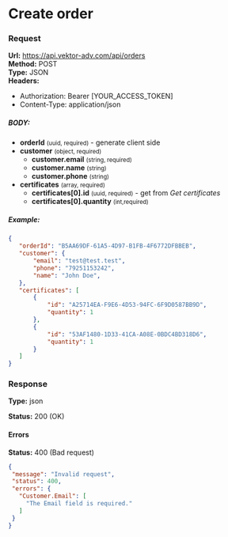 # Create order

### Request
 <b>Url:</b> https://api.vektor-adv.com/api/orders <br>
 <b>Method:</b> POST <br>
 <b>Type:</b> JSON <br>
  <b>Headers:</b>
  - Authorization: Bearer [YOUR_ACCESS_TOKEN]
  - Content-Type: application/json
  ##### BODY:
  - <b>orderId</b> <small>(uuid, required)</small> - generate client side
  - <b>customer</b> <small>(object, required)</small>
    - <b>customer.email</b> <small>(string, required)</small>
    - <b>customer.name</b> <small>(string)</small>
    - <b>customer.phone</b> <small>(string)</small>
  - <b>certificates</b> <small>(array, required)</small>
    - <b>certificates[0].id</b> <small>(uuid, required)</small> - get from <i>Get certificates</i>
    - <b>certificates[0].quantity</b> <small>(int,required)</small>
 
 ##### Example:
 ````json
{
    "orderId": "B5AA69DF-61A5-4D97-B1FB-4F6772DFBBEB",
    "customer": {
        "email": "test@test.test",
        "phone": "79251153242",         
        "name": "John Doe",
    },
    "certificates": [
        {
            "id": "A25714EA-F9E6-4D53-94FC-6F9D0587BB9D",
            "quantity": 1
        },
        {
            "id": "53AF1480-1D33-41CA-A08E-0BDC4BD318D6",
            "quantity": 1
        }
    ]
}
 ````
 ### Response
 
   <b>Type:</b> json
   
   <b>Status:</b> 200 (OK)
 
 #### Errors
 
 <b>Status:</b> 400 (Bad request)
 ````json
{
  "message": "Invalid request",
  "status": 400,
  "errors": {
    "Customer.Email": [
      "The Email field is required."
    ]
  }
}
 ````